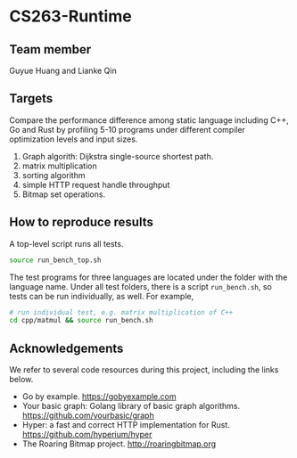 CS263-Runtime
===
## Team member 

Guyue Huang and Lianke Qin

## Targets

Compare the performance difference among static language including C++, Go and Rust by profiling 5-10 programs under different compiler optimization levels and input sizes.

1. Graph algorith: Dijkstra single-source shortest path.
2. matrix multiplication
3. sorting algorithm
4. simple HTTP request handle throughput
5. Bitmap set operations.


## How to reproduce results
A top-level script  runs all tests.
```bash
source run_bench_top.sh
```
The test programs for three languages are located under the folder with the language name. Under all test folders, there is a script ```run_bench.sh```,  so tests can be run individually, as well. For example,
```bash
# run individual test, e.g. matrix multiplication of C++
cd cpp/matmul && source run_bench.sh
```

## Acknowledgements
We refer to several code resources during this project, including the links below.
* Go by example. https://gobyexample.com 
* Your basic graph: Golang library of basic graph algorithms. https://github.com/yourbasic/graph
* Hyper: a fast and correct HTTP implementation for Rust. https://github.com/hyperium/hyper
* The Roaring Bitmap project. http://roaringbitmap.org 
